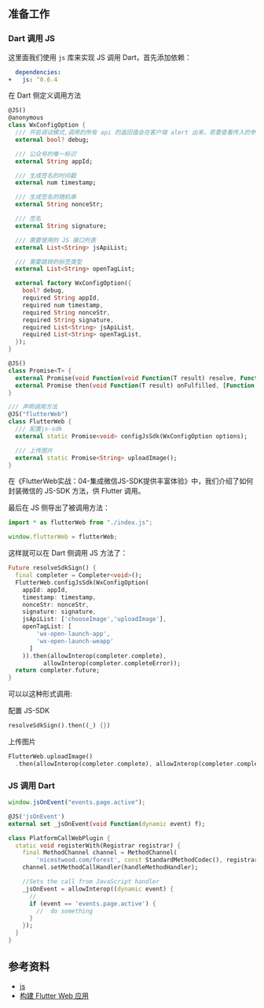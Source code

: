 ## 准备工作

### Dart 调用 JS

这里面我们使用 `js` 库来实现 JS 调用 Dart，首先添加依赖：

```yaml
  dependencies:
+   js: ^0.6.4
```

在 Dart 侧定义调用方法

```dart
@JS()
@anonymous
class WxConfigOption {
  /// 开启调试模式,调用的所有 api 的返回值会在客户端 alert 出来，若要查看传入的参数，可以在 pc 端打开，参数信息会通过 log 打出，仅在 pc 端时才会打印。
  external bool? debug;

  /// 公众号的唯一标识
  external String appId;

  /// 生成签名的时间戳
  external num timestamp;

  /// 生成签名的随机串
  external String nonceStr;

  /// 签名
  external String signature;

  /// 需要使用的 JS 接口列表
  external List<String> jsApiList;

  /// 需要跳转的标签类型
  external List<String> openTagList;

  external factory WxConfigOption({
    bool? debug,
    required String appId,
    required num timestamp,
    required String nonceStr,
    required String signature,
    required List<String> jsApiList,
    required List<String> openTagList,
  });
}
```

```dart
@JS()
class Promise<T> {
  external Promise(void Function(void Function(T result) resolve, Function reject) executor);
  external Promise then(void Function(T result) onFulfilled, [Function onRejected]);
}

/// 声明调用方法
@JS("flutterWeb")
class FlutterWeb {
  /// 配置js-sdk
  external static Promise<void> configJsSdk(WxConfigOption options);

  /// 上传图片
  external static Promise<String> uploadImage();
}

```

在《FlutterWeb实战：04-集成微信JS-SDK提供丰富体验》中，我们介绍了如何封装微信的 JS-SDK 方法，供 Flutter 调用。

最后在 JS 侧导出了被调用方法：

```js
import * as flutterWeb from "./index.js";

window.flutterWeb = flutterWeb;
```

这样就可以在 Dart 侧调用 JS 方法了：

```dart
Future resolveSdkSign() {
  final completer = Completer<void>();
  FlutterWeb.configJsSdk(WxConfigOption(
    appId: appId,
    timestamp: timestamp,
    nonceStr: nonceStr,
    signature: signature,
    jsApiList: ['chooseImage','uploadImage'],
    openTagList: [
        'wx-open-launch-app',
        'wx-open-launch-weapp'
      ]
    )).then(allowInterop(completer.complete),
          allowInterop(completer.completeError));
  return completer.future;
}
```
可以以这种形式调用:

配置 JS-SDK

```dart
resolveSdkSign().then((_) {})
```

上传图片

```dart
FlutterWeb.uploadImage()
  .then(allowInterop(completer.complete), allowInterop(completer.completeError));
```


### JS 调用 Dart

```javascript
window.jsOnEvent("events.page.active");
```

```dart
@JS('jsOnEvent')
external set _jsOnEvent(void Function(dynamic event) f);

class PlatformCallWebPlugin {
  static void registerWith(Registrar registrar) {
    final MethodChannel channel = MethodChannel(
        'nicestwood.com/forest', const StandardMethodCodec(), registrar);
    channel.setMethodCallHandler(handleMethodHandler);

    //Sets the call from JavaScript handler
    _jsOnEvent = allowInterop((dynamic event) {
      //
      if (event == 'events.page.active') {
        //  do something
      }
    });
  }
}

```


## 参考资料

- [js](https://pub.dev/packages/js)
- [构建 Flutter Web 应用](https://docs.flutter.cn/platform-integration/web/building)